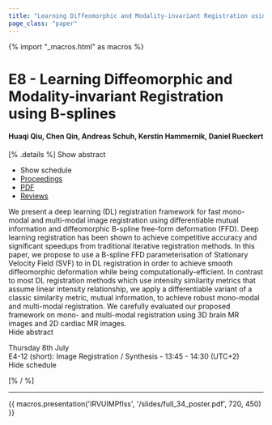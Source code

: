 ```yaml
---
title: "Learning Diffeomorphic and Modality-invariant Registration using B-splines"
page_class: "paper"
---
```


{% import "_macros.html" as macros %}

# E8 - Learning Diffeomorphic and Modality-invariant Registration using B-splines

#### Huaqi Qiu, Chen Qin, Andreas Schuh, Kerstin Hammernik, Daniel Rueckert

[% .details %]
<a class="toggle_visibility" data-selector=".abstract" data-level="3">Show abstract</a>
- <a class="toggle_visibility" data-selector=".schedule" data-level="3">Show schedule</a>
- <a href="https://proceedings.mlr.press/v143/qiu21a.html">Proceedings</a>
- <a href="/proceedings/qiu21.pdf">PDF</a>
- <a href="https://openreview.net/forum?id=eSI9Qh2DJhN">Reviews</a>

<p>
    <span class="abstract">
        We present a deep learning (DL) registration framework for fast mono-modal and multi-modal image registration using differentiable mutual information and diffeomorphic B-spline free-form deformation (FFD). Deep learning registration has been shown to achieve competitive accuracy and significant speedups from traditional iterative registration methods. In this paper, we propose to use a B-spline FFD parameterisation of Stationary Velocity Field (SVF) to in DL registration in order to achieve smooth diffeomorphic deformation while being computationally-efficient. In contrast to most DL registration methods which use intensity similarity metrics that assume linear intensity relationship, we apply a differentiable variant of a classic similarity metric, mutual information, to achieve robust mono-modal and multi-modal registration. We carefully evaluated our proposed framework on mono- and multi-modal registration using 3D brain MR images and 2D cardiac MR images.
        <br>
        <span class="actions"><a class="toggle_visibility" data-level="2">Hide abstract</a></span>
    </span>
</p>

<p>
    <span class="schedule">
         Thursday 8th July<br>E4-12 (short): Image Registration / Synthesis - 13:45 - 14:30 (UTC+2)
        <br>
        <span class="actions"><a class="toggle_visibility" data-level="2">Hide schedule</a></span>
    </span>
</p>

[% / %]


---

{{ macros.presentation('IRVUIMPflss', '/slides/full_34_poster.pdf', 720, 450) }}
